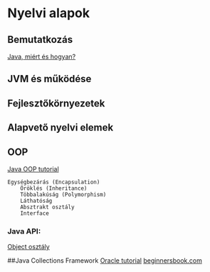# Nyelvi alapok

## Bemutatkozás
[Java, miért és hogyan?](http://prezi.com/ojdkfr2pyuxs/?utm_campaign=share&utm_medium=copy)
 
## JVM és működése

 
## Fejlesztőkörnyezetek


## Alapvető nyelvi elemek


## OOP
[Java OOP tutorial](https://docs.oracle.com/javase/tutorial/java/javaOO/)

	Egységbezárás (Encapsulation)
        Öröklés (Inheritance)
        Többalakúság (Polymorphism)
        Láthatóság
        Absztrakt osztály
        Interface

### Java API:
[Object osztály](https://docs.oracle.com/javase/8/docs/api/java/lang/Object.html)


##Java Collections Framework
[Oracle tutorial](https://docs.oracle.com/javase/tutorial/collections/TOC.html)
[beginnersbook.com](http://beginnersbook.com/java-collections-tutorials/)
